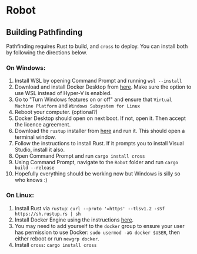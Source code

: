 # Robot

## Building Pathfinding

Pathfinding requires Rust to build, and `cross` to deploy. You can install both
by following the directions below.

### On Windows:

1. Install WSL by opening Command Prompt and running `wsl --install`
2. Download and install Docker Desktop from [here](https://www.docker.com/products/docker-desktop/).
   Make sure the option to use WSL instead of Hyper-V is enabled.
3. Go to "Turn Windows features on or off" and ensure that `Virtual Machine Platform` and `Windows Subsystem for Linux`
4. Reboot your computer. (optional?)
5. Docker Desktop should open on next boot. If not, open it. Then accept the licence agreement.
6. Download the `rustup` installer from [here](https://rustup.rs) and run it. This should open a
   terminal window.
7. Follow the instructions to install Rust. If it prompts you to install Visual Studio, install it also.
8. Open Command Prompt and run `cargo install cross`
9. Using Command Prompt, navigate to the `Robot` folder and run `cargo build --release`
10. Hopefully everything should be working now but Windows is silly so who knows :)

### On Linux:

1. Install Rust via `rustup`: `curl --proto '=https' --tlsv1.2 -sSf https://sh.rustup.rs | sh`
2. Install Docker Engine using the instructions [here](https://docs.docker.com/engine/install/ubuntu/#install-using-the-repository).
3. You may need to add yourself to the `docker` group to ensure your user has permission to use Docker:
   `sudo usermod -aG docker $USER`, then either reboot or run `newgrp docker`.
4. Install `cross`: `cargo install cross`